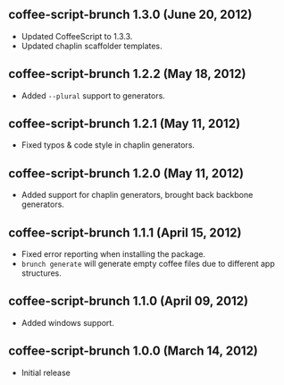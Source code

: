## coffee-script-brunch 1.3.0 (June 20, 2012)
* Updated CoffeeScript to 1.3.3.
* Updated chaplin scaffolder templates.

## coffee-script-brunch 1.2.2 (May 18, 2012)
* Added `--plural` support to generators.

## coffee-script-brunch 1.2.1 (May 11, 2012)
* Fixed typos & code style in chaplin generators.

## coffee-script-brunch 1.2.0 (May 11, 2012)
* Added support for chaplin generators, brought back backbone generators.

## coffee-script-brunch 1.1.1 (April 15, 2012)
* Fixed error reporting when installing the package.
* `brunch generate` will generate empty coffee files due to different app structures.

## coffee-script-brunch 1.1.0 (April 09, 2012)
* Added windows support.

## coffee-script-brunch 1.0.0 (March 14, 2012)
* Initial release
